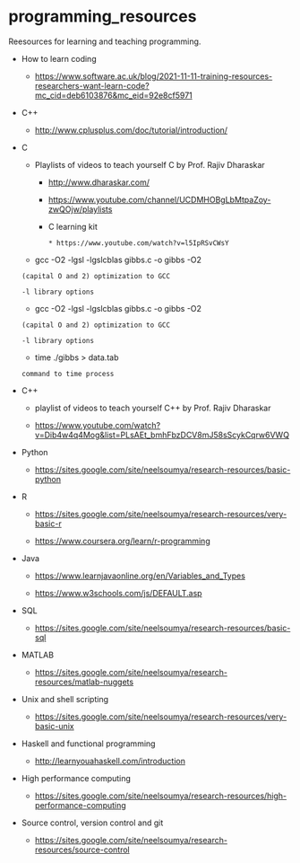 # programming_resources

Reesources for learning and teaching programming.

* How to learn coding

     * https://www.software.ac.uk/blog/2021-11-11-training-resources-researchers-want-learn-code?mc_cid=deb6103876&mc_eid=92e8cf5971


*   C++

      *  http://www.cplusplus.com/doc/tutorial/introduction/

* C

     * Playlists of videos to teach yourself C by Prof. Rajiv Dharaskar 

          * http://www.dharaskar.com/
     
          * https://www.youtube.com/channel/UCDMHOBgLbMtpaZoy-zwQOjw/playlists

          * C learning kit

                * https://www.youtube.com/watch?v=l5IpRSvCWsY

     * gcc -O2 -lgsl -lgslcblas gibbs.c -o gibbs
      -O2 
      
      (capital O and 2) optimization to GCC
      
      -l library options
      
     * gcc -O2 -lgsl -lgslcblas gibbs.c -o gibbs
      -O2 
      
      (capital O and 2) optimization to GCC
      
      -l library options

     * time ./gibbs > data.tab
      
      command to time process 
        
* C++

     * playlist of videos to teach yourself C++ by Prof. Rajiv Dharaskar

     * https://www.youtube.com/watch?v=Dib4w4q4Mog&list=PLsAEt_bmhFbzDCV8mJ58sScykCqrw6VWQ     
       
* Python

     * https://sites.google.com/site/neelsoumya/research-resources/basic-python


* R

     * https://sites.google.com/site/neelsoumya/research-resources/very-basic-r     

     * https://www.coursera.org/learn/r-programming

* Java

     * https://www.learnjavaonline.org/en/Variables_and_Types

     * https://www.w3schools.com/js/DEFAULT.asp

* SQL

     * https://sites.google.com/site/neelsoumya/research-resources/basic-sql

* MATLAB

     * https://sites.google.com/site/neelsoumya/research-resources/matlab-nuggets
     

* Unix and shell scripting

     * https://sites.google.com/site/neelsoumya/research-resources/very-basic-unix


* Haskell and functional programming

     * http://learnyouahaskell.com/introduction

* High performance computing

     * https://sites.google.com/site/neelsoumya/research-resources/high-performance-computing

* Source control, version control and git

     * https://sites.google.com/site/neelsoumya/research-resources/source-control
